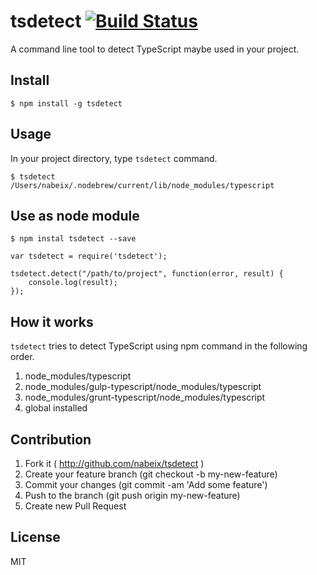 # tsdetect [![Build Status](https://travis-ci.org/nabeix/tsdetectsvg?branch=master)](https://travis-ci.org/nabeix/tsdetect)

A command line tool to detect TypeScript maybe used in your project.

## Install

```
$ npm install -g tsdetect
```

## Usage

In your project directory, type `tsdetect` command.

```
$ tsdetect
/Users/nabeix/.nodebrew/current/lib/node_modules/typescript
```

## Use as node module

```
$ npm instal tsdetect --save
```

```
var tsdetect = require('tsdetect');

tsdetect.detect("/path/to/project", function(error, result) {
    console.log(result);
});
```

## How it works

`tsdetect` tries to detect TypeScript using npm command in the following order.

1. node_modules/typescript
2. node_modules/gulp-typescript/node_modules/typescript
3. node_modules/grunt-typescript/node_modules/typescript
4. global installed

## Contribution

1. Fork it ( http://github.com/nabeix/tsdetect )
2. Create your feature branch (git checkout -b my-new-feature)
3. Commit your changes (git commit -am 'Add some feature')
4. Push to the branch (git push origin my-new-feature)
5. Create new Pull Request

## License

MIT
